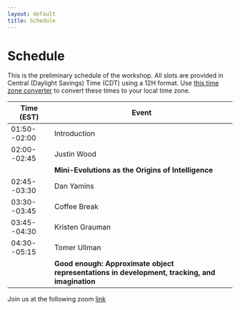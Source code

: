 ```yaml
---
layout: default
title: Schedule
---
```


# Schedule

This is the preliminary schedule of the workshop. All slots are provided in Central (Daylight Savings) Time (CDT) using a 12H format. Use [this time zone converter](https://www.thetimezoneconverter.com) to convert these times to your local time zone.


| Time (EST)   | Event           |
| ------------ | ----------------|
| 01:50--02:00 | Introduction    |
| 02:00--02:45 | Justin Wood     |
|              | **Mini-Evolutions as the Origins of Intelligence** |
| 02:45--03:30 | Dan Yamins      |
| 03:30--03:45 | Coffee Break    |
| 03:45--04:30 | Kristen Grauman |
| 04:30--05:15 | Tomer Ullman    |
|              | **Good enough: Approximate object representations in development, tracking, and imagination** |


Join us at the following zoom [link](https://uni-frankfurt.zoom-x.de/j/66714708374?pwd=Q0JLSVhuMUppam10TW5LN2NUY2RCQT09)